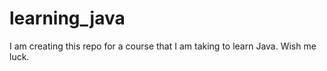 # learning_java

I am creating this repo for a course that I am taking to learn Java. Wish me luck. 
